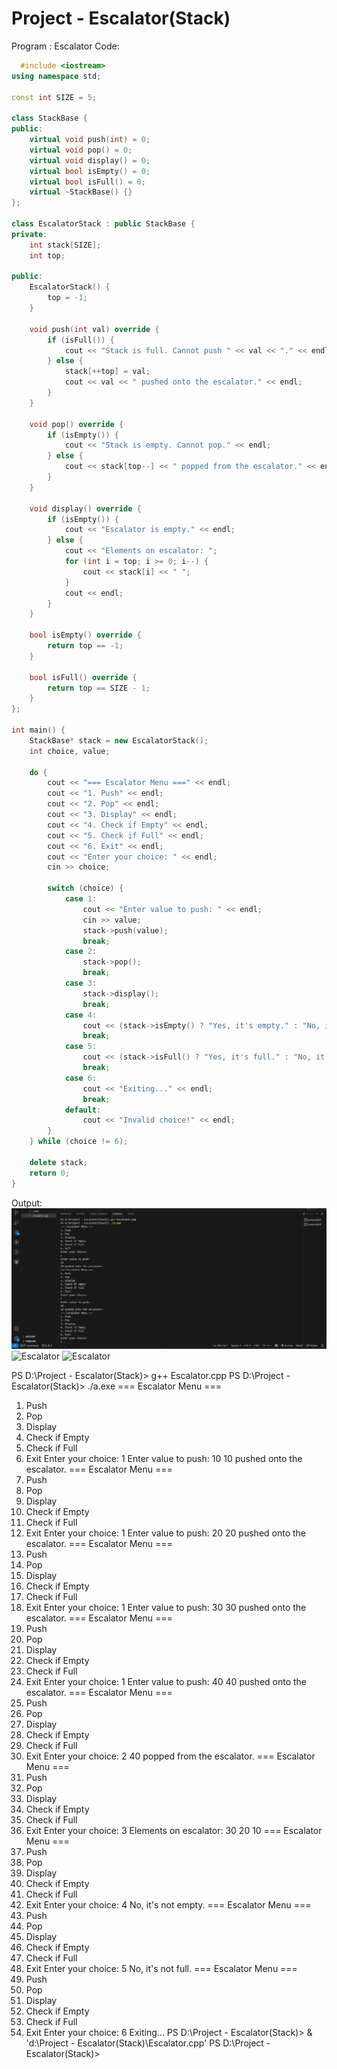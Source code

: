 # Project - Escalator(Stack)
Program : Escalator
Code:
```cpp
  #include <iostream>
using namespace std;

const int SIZE = 5; 

class StackBase {
public:
    virtual void push(int) = 0;
    virtual void pop() = 0;
    virtual void display() = 0;
    virtual bool isEmpty() = 0;
    virtual bool isFull() = 0;
    virtual ~StackBase() {}
};

class EscalatorStack : public StackBase {
private:
    int stack[SIZE];
    int top;

public:
    EscalatorStack() {
        top = -1;
    }

    void push(int val) override {
        if (isFull()) {
            cout << "Stack is full. Cannot push " << val << "." << endl;
        } else {
            stack[++top] = val;
            cout << val << " pushed onto the escalator." << endl;
        }
    }

    void pop() override {
        if (isEmpty()) {
            cout << "Stack is empty. Cannot pop." << endl;
        } else {
            cout << stack[top--] << " popped from the escalator." << endl;
        }
    }

    void display() override {
        if (isEmpty()) {
            cout << "Escalator is empty." << endl;
        } else {
            cout << "Elements on escalator: ";
            for (int i = top; i >= 0; i--) {
                cout << stack[i] << " ";
            }
            cout << endl;
        }
    }

    bool isEmpty() override {
        return top == -1;
    }

    bool isFull() override {
        return top == SIZE - 1;
    }
};

int main() {
    StackBase* stack = new EscalatorStack(); 
    int choice, value;

    do {
        cout << "=== Escalator Menu ===" << endl;
        cout << "1. Push" << endl;
        cout << "2. Pop" << endl;
        cout << "3. Display" << endl;
        cout << "4. Check if Empty" << endl;
        cout << "5. Check if Full" << endl;
        cout << "6. Exit" << endl;
        cout << "Enter your choice: " << endl;
        cin >> choice;

        switch (choice) {
            case 1:
                cout << "Enter value to push: " << endl;
                cin >> value;
                stack->push(value);
                break;
            case 2:
                stack->pop();
                break;
            case 3:
                stack->display();
                break;
            case 4:
                cout << (stack->isEmpty() ? "Yes, it's empty." : "No, it's not empty.") << endl;
                break;
            case 5:
                cout << (stack->isFull() ? "Yes, it's full." : "No, it's not full.") << endl;
                break;
            case 6:
                cout << "Exiting..." << endl;
                break;
            default:
                cout << "Invalid choice!" << endl;
        }
    } while (choice != 6);

    delete stack; 
    return 0;
}
```
Output:
![Escalator](https://github.com/jinaljain0705/Project---Escalator-Stack-/blob/main/Output/Output-1.png)
![Escalator]()
![Escalator]()

PS D:\Project - Escalator(Stack)> g++ Escalator.cpp
PS D:\Project - Escalator(Stack)> ./a.exe
=== Escalator Menu ===
1. Push
2. Pop
3. Display
4. Check if Empty
5. Check if Full
6. Exit
Enter your choice: 
1
Enter value to push: 
10
10 pushed onto the escalator.
=== Escalator Menu ===
1. Push
2. Pop
3. Display
4. Check if Empty
5. Check if Full
6. Exit
Enter your choice: 
1
Enter value to push: 
20
20 pushed onto the escalator.
=== Escalator Menu ===
1. Push
2. Pop
3. Display
4. Check if Empty
5. Check if Full
6. Exit
Enter your choice: 
1
Enter value to push:
30
30 pushed onto the escalator.
=== Escalator Menu ===
1. Push
2. Pop
3. Display
4. Check if Empty
5. Check if Full
6. Exit
Enter your choice:
1
Enter value to push:
40
40 pushed onto the escalator.
=== Escalator Menu ===
1. Push
2. Pop
3. Display
4. Check if Empty
5. Check if Full
6. Exit
Enter your choice:
2
40 popped from the escalator.
=== Escalator Menu ===
1. Push
2. Pop
3. Display
4. Check if Empty
5. Check if Full
6. Exit
Enter your choice:
3
Elements on escalator: 30 20 10 
=== Escalator Menu ===
1. Push
2. Pop
3. Display
4. Check if Empty
5. Check if Full
6. Exit
Enter your choice:
4
No, it's not empty.
=== Escalator Menu ===
1. Push
2. Pop
3. Display
4. Check if Empty
5. Check if Full
6. Exit
Enter your choice:
5
No, it's not full.
=== Escalator Menu ===
1. Push
2. Pop
3. Display
4. Check if Empty
5. Check if Full
6. Exit
Enter your choice:
6
Exiting...
PS D:\Project - Escalator(Stack)> & 'd:\Project - Escalator(Stack)\Escalator.cpp'
PS D:\Project - Escalator(Stack)> 
